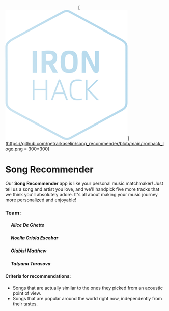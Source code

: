 &emsp; &emsp; &emsp; &emsp; &emsp; &emsp; &emsp; &emsp; &emsp; &emsp; &emsp; &emsp; &emsp;[![logo](https://github.com/petrarkaselin/song_recommender/blob/main/ironhack_logo.png)](https://github.com/petrarkaselin/song_recommender/blob/main/ironhack_logo.png = 300*300)

# Song Recommender
Our **Song Recommender** app is like your personal music matchmaker! Just tell us a song and artist you love, and we'll handpick five more tracks that we think you'll absolutely adore. It's all about making your music journey more personalized and enjoyable!
### Team:
##### &emsp;   Alice De Ghetto
##### &emsp;   Noelia Oriola Escobar
##### &emsp;   Olabisi Matthew
##### &emsp;   Tatyana Tarasova
###
#### Criteria for recommendations:
- Songs that are actually similar to the ones they picked from an acoustic point of view.
- Songs that are popular around the world right now, independently from their tastes.
